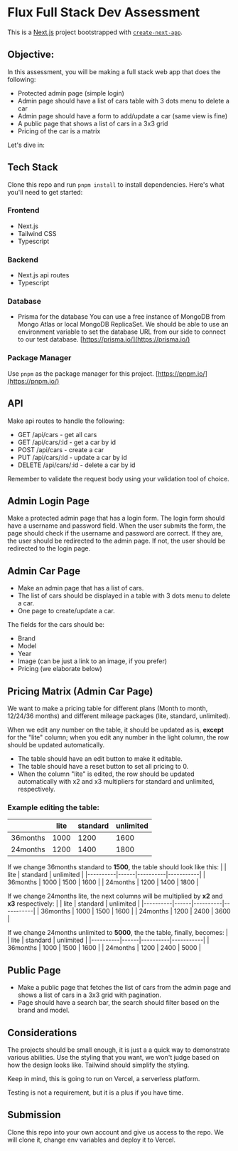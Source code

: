 # Flux Full Stack Dev Assessment
This is a [Next.js](https://nextjs.org/) project bootstrapped with [`create-next-app`](https://github.com/vercel/next.js/tree/canary/packages/create-next-app).

## Objective: 

In this assessment, you will be making a full stack web app that does the following:
- Protected admin page (simple login)
- Admin page should have a list of cars table with 3 dots menu to delete a car
- Admin page should have a form to add/update a car (same view is fine)
- A public page that shows a list of cars in a 3x3 grid
- Pricing of the car is a matrix

Let's dive in:

## Tech Stack
Clone this repo and run `pnpm install` to install dependencies. Here's what you'll need to get started:

### Frontend
- Next.js
- Tailwind CSS
- Typescript

### Backend
- Next.js api routes
- Typescript

### Database
- Prisma for the database
You can use a free instance of MongoDB from Mongo Atlas or local MongoDB ReplicaSet. We should be able to use an environment variable to set the database URL from our side to connect to our test database. [https://prisma.io/](https://prisma.io/)

### Package Manager
Use `pnpm` as the package manager for this project. [https://pnpm.io/](https://pnpm.io/)

## API
Make api routes to handle the following:
- GET /api/cars - get all cars
- GET /api/cars/:id - get a car by id
- POST /api/cars - create a car
- PUT /api/cars/:id - update a car by id
- DELETE /api/cars/:id - delete a car by id

Remember to validate the request body using your validation tool of choice.

## Admin Login Page
Make a protected admin page that has a login form. The login form should have a username and password field. When the user submits the form, the page should check if the username and password are correct. If they are, the user should be redirected to the admin page. If not, the user should be redirected to the login page.

## Admin Car Page
- Make an admin page that has a list of cars. 
- The list of cars should be displayed in a table with 3 dots menu to delete a car.
- One page to create/update a car.

The fields for the cars should be:
- Brand
- Model
- Year
- Image (can be just a link to an image, if you prefer)
- Pricing (we elaborate below)

## Pricing Matrix (Admin Car Page)
We want to make a pricing table for different plans (Month to month, 12/24/36 months) and different mileage packages (lite, standard, unlimited).

When we edit any number on the table, it should be updated as is, **except** for the "lite" column; when you edit any number in the light column, the row should be updated automatically.

- The table should have an edit button to make it editable.
- The table should have a reset button to set all pricing to 0.
- When the column "lite" is edited, the row should be updated automatically with x2 and x3 multipliers for standard and unlimited, respectively.

### Example editing the table:

| | lite | standard | unlimited |
|----------|------|----------|-----------|
| 36months | 1000 | 1200 | 1600 |
| 24months | 1200 | 1400 | 1800 |

If we change 36months standard to **1500**,  the table should look like this:
| | lite | standard | unlimited |
|----------|------|----------|-----------|
| 36months | 1000 | 1500 | 1600 |
| 24months | 1200 | 1400 | 1800 |

If we change 24months lite, the next columns will be multiplied by **x2** and **x3** respectively:
| | lite | standard | unlimited |
|----------|------|----------|-----------|
| 36months | 1000 | 1500 | 1600 |
| 24months | 1200 | 2400 | 3600 |

If we change 24months unlimited to **5000**, the the table, finally, becomes:
| | lite | standard | unlimited |
|----------|------|----------|-----------|
| 36months | 1000 | 1500 | 1600 |
| 24months | 1200 | 2400 | 5000 |

## Public Page
- Make a public page that fetches the list of cars from the admin page and shows a list of cars in a 3x3 grid with pagination.
- Page should have a search bar, the search should filter based on the brand and model.

## Considerations
The projects should be small enough, it is just a a quick way to demonstrate various abilities. Use the styling that you want, we won't judge based on how the design looks like. Tailwind should simplify the styling.

Keep in mind, this is going to run on Vercel, a serverless platform.

Testing is not a requirement, but it is a plus if you have time.

## Submission
Clone this repo into your own account and give us access to the repo.
We will clone it, change env variables and deploy it to Vercel.